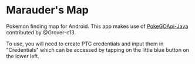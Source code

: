# Marauder's Map
Pokemon finding map for Android.
This app makes use of [PokeGOApi-Java](https://github.com/Grover-c13/PokeGOAPI-Java) contributed by @Grover-c13.

To use, you will need to create PTC credentials and input them in "Credentials" which can be accessed by tapping on the little blue button on the lower left.

